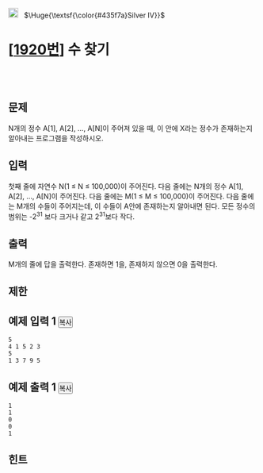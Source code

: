 <img src = 'https://d2gd6pc034wcta.cloudfront.net/tier/7.svg' style="width: 20px"> &nbsp; $\Huge{\textsf{\color{#435f7a}Silver Ⅳ}}$
<br>
<h1>[<a href='https://www.acmicpc.net/problem/1920'>1920번</a>] 수 찾기</h1>
<br>
<br>

<div class="headline">
<h2>문제</h2>
</div>
<div id="problem_description" class="problem-text">
<p>N개의 정수 A[1], A[2], …, A[N]이 주어져 있을 때, 이 안에 X라는 정수가 존재하는지 알아내는 프로그램을 작성하시오.</p>
</div>

<div class="headline">
<h2>입력</h2>
</div>
<div id="problem_input" class="problem-text">
<p>첫째 줄에 자연수 N(1 ≤ N ≤ 100,000)이 주어진다. 다음 줄에는 N개의 정수 A[1], A[2], …, A[N]이 주어진다. 다음 줄에는 M(1 ≤ M ≤ 100,000)이 주어진다. 다음 줄에는 M개의 수들이 주어지는데, 이 수들이 A안에 존재하는지 알아내면 된다. 모든 정수의 범위는 -2<sup>31</sup> 보다 크거나 같고 2<sup>31</sup>보다 작다.</p>
</div>

<div class="headline">
<h2>출력</h2>
</div>
<div id="problem_output" class="problem-text">
<p>M개의 줄에 답을 출력한다. 존재하면 1을, 존재하지 않으면 0을 출력한다.</p>
</div>

<div class="headline">
<h2>제한</h2>
</div>
<div id="problem_limit" class="problem-text">
</div>

<div class="headline">
<h2>예제 입력 1
<button type="button" class="btn btn-link copy-button" style="padding: 0px;" data-clipboard-target="#sample-input-1">복사</button>
</h2>
</div>

```
5
4 1 5 2 3
5
1 3 7 9 5

```

<div class="headline">
<h2>예제 출력 1
<button type="button" class="btn btn-link copy-button" style="padding: 0px;" data-clipboard-target="#sample-output-1">복사</button>
</h2>
</div>

```
1
1
0
0
1

```

<div class="headline">
<h2>힌트</h2>
</div>
<div id="problem_hint" class="problem-text">
</div>
